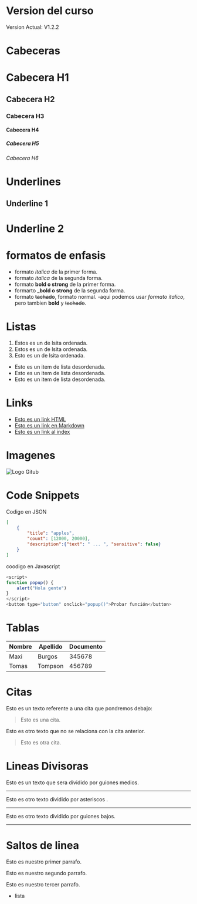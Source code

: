  # Version del curso
 Version Actual: V1.2.2
 # Cabeceras
 # Cabecera H1
 ## Cabecera H2
 ### Cabecera H3
 #### Cabecera H4
 ##### Cabecera H5
 ###### Cabecera H6
 
 # Underlines
 Underline 1
 -----------

 Underline 2 
 ===========

# formatos de enfasis
 - formato *italica* de la primer forma.
 - formato _italica_ de la segunda forma.
 - formato **bold o strong** de la primer forma.
 - formarto ___bold o strong__ de la segunda forma.
 - formato ~~tachado~~, formato normal.
 -aqui podemos usar *formato italico*, pero tambien **bold** y ~~tachado~~.

 # Listas
 1. Estos es un  de lsita ordenada.
 2. Estos es un  de lsita ordenada.
 3. Esto es  un  de lsita ordenada. 
 - Esto es un item de lista desordenada.
 - Esto es un item de lista desordenada.
 - Esto es un item de lista desordenada.

 # Links
- <a href="http://www.google.com">Esto es un link HTML</a>
- [Esto es un link en Markdown](http://www.google.com)
- [Esto es un link al index](index.html)

# Imagenes
![Logo Gitub](https://icon-icons.com/es/icono/github-original-la-marca-logotipo/146506)

# Code Snippets
Codigo en JSON
```JSON
[
    {
        "title": "apples",
        "count": [12000, 20000],
        "description":{"text": " ... ", "sensitive": false}
    }
]

```
coodigo en Javascript
```Javascript
<script>
function popup() {
    alert("Hola gente")
}
</script>
<button type="button" onclick="popup()">Probar función</button>
```

# Tablas
| Nombre | Apellido | Documento |
| ------ | -------- | --------- |
| Maxi   | Burgos   | 345678    |
| Tomas  | Tompson  | 456789    |

# Citas
Esto es un texto referente a una cita que pondremos debajo:
> Esto es una cita.

Esto es otro texto que no se relaciona con la cita anterior.
> Esto es otra cita.

# Lineas Divisoras
Esto es un texto que sera dividido por guiones medios.

---
Esto es otro texto dividido por asteriscos .

***
Esto es otro texto dividido por guiones bajos.

___

# Saltos de linea
Esto es nuestro primer parrafo.

Esto es nuestro segundo parrafo.

Esto es nuestro tercer  parrafo.
- lista
